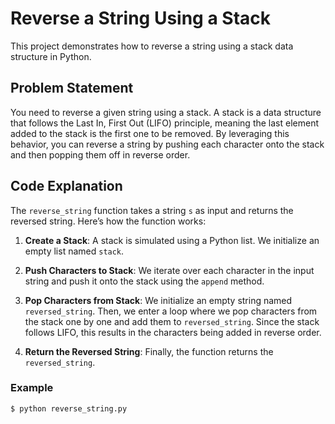 # Reverse a String Using a Stack

This project demonstrates how to reverse a string using a stack data structure in Python.

## Problem Statement

You need to reverse a given string using a stack. A stack is a data structure that follows the Last In, First Out (LIFO) principle, meaning the last element added to the stack is the first one to be removed. By leveraging this behavior, you can reverse a string by pushing each character onto the stack and then popping them off in reverse order.

## Code Explanation

The `reverse_string` function takes a string `s` as input and returns the reversed string. Here’s how the function works:

1. **Create a Stack**: A stack is simulated using a Python list. We initialize an empty list named `stack`.

2. **Push Characters to Stack**: We iterate over each character in the input string and push it onto the stack using the `append` method.

3. **Pop Characters from Stack**: We initialize an empty string named `reversed_string`. Then, we enter a loop where we pop characters from the stack one by one and add them to `reversed_string`. Since the stack follows LIFO, this results in the characters being added in reverse order.

4. **Return the Reversed String**: Finally, the function returns the `reversed_string`.

### Example

```bash
$ python reverse_string.py
```
